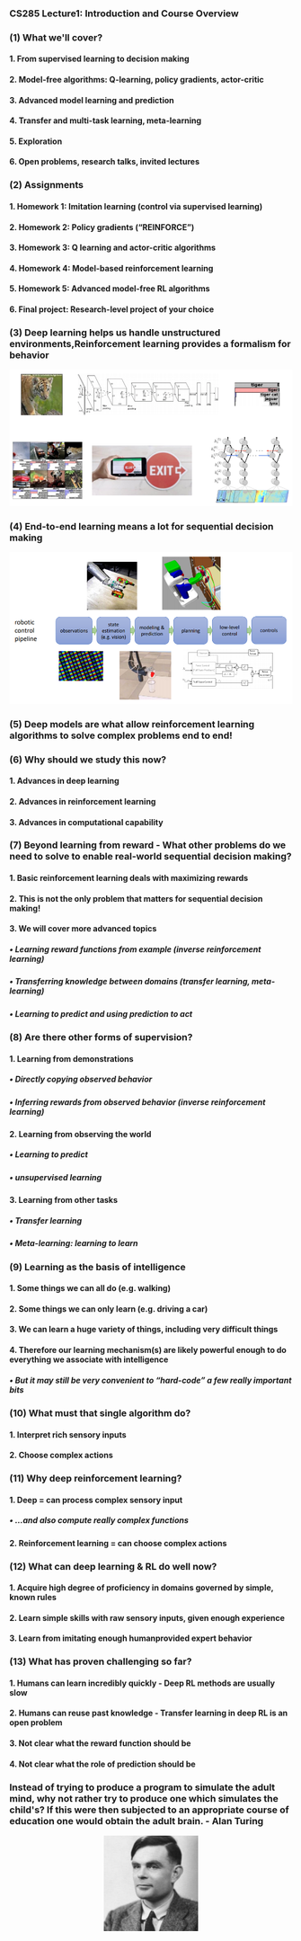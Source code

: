 ### CS285 Lecture1: Introduction and Course Overview
### (1) What we'll cover?
#### 1. From supervised learning to decision making
#### 2. Model-free algorithms: Q-learning, policy gradients, actor-critic
#### 3. Advanced model learning and prediction
#### 4. Transfer and multi-task learning, meta-learning
#### 5. Exploration
#### 6. Open problems, research talks, invited lectures
### (2) Assignments
#### 1. Homework 1: Imitation learning (control via supervised learning)
#### 2. Homework 2: Policy gradients (“REINFORCE”)
#### 3. Homework 3: Q learning and actor-critic algorithms
#### 4. Homework 4: Model-based reinforcement learning
#### 5. Homework 5: Advanced model-free RL algorithms
#### 6. Final project: Research-level project of your choice
### (3) Deep learning helps us handle unstructured environments,Reinforcement learning provides a formalism for behavior
![](/images/1.png)
### (4) End-to-end learning means a lot for sequential decision making 
![](/images/2.png)
### (5) Deep models are what allow reinforcement learning algorithms to solve complex problems end to end!
### (6) Why should we study this now?
#### 1. Advances in deep learning
#### 2. Advances in reinforcement learning
#### 3. Advances in computational capability
### (7) Beyond learning from reward - What other problems do we need to solve to enable real-world sequential decision making?
#### 1. Basic reinforcement learning deals with maximizing rewards
#### 2. This is not the only problem that matters for sequential decision making!
#### 3. We will cover more advanced topics
##### • Learning reward functions from example (inverse reinforcement learning)
##### • Transferring knowledge between domains (transfer learning, meta-learning)
##### • Learning to predict and using prediction to act
### (8) Are there other forms of supervision?
#### 1. Learning from demonstrations
##### • Directly copying observed behavior
##### • Inferring rewards from observed behavior (inverse reinforcement learning)
#### 2. Learning from observing the world
##### • Learning to predict
##### • unsupervised learning
#### 3. Learning from other tasks
##### • Transfer learning
##### • Meta-learning: learning to learn
### (9) Learning as the basis of intelligence
#### 1. Some things we can all do (e.g. walking)
#### 2. Some things we can only learn (e.g. driving a car)
#### 3. We can learn a huge variety of things, including very difficult things
#### 4. Therefore our learning mechanism(s) are likely powerful enough to do everything we associate with intelligence
##### • But it may still be very convenient to “hard-code” a few really important bits
### (10) What must that single algorithm do?
#### 1. Interpret rich sensory inputs
#### 2. Choose complex actions
### (11) Why deep reinforcement learning?
#### 1. Deep = can process complex sensory input
##### • …and also compute really complex functions
#### 2. Reinforcement learning = can choose complex actions
### (12) What can deep learning & RL do well now?
#### 1. Acquire high degree of proficiency in domains governed by simple, known rules
#### 2. Learn simple skills with raw sensory inputs, given enough experience
#### 3. Learn from imitating enough humanprovided expert behavior
### (13) What has proven challenging so far?
#### 1. Humans can learn incredibly quickly - Deep RL methods are usually slow
#### 2. Humans can reuse past knowledge - Transfer learning in deep RL is an open problem
#### 3. Not clear what the reward function should be
#### 4. Not clear what the role of prediction should be
### **Instead of trying to produce a program to simulate the adult mind, why not rather try to produce one which simulates the child's? If this were then subjected to an appropriate course of education one would obtain the adult brain. - Alan Turing**
<center>
    <img src="/images/3.png" title="Alan Turing">
</center>
